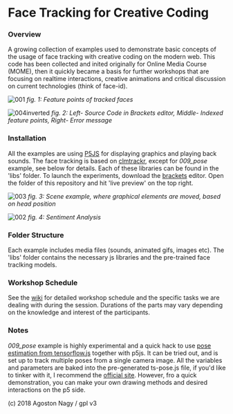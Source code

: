 # Face Tracking for Creative Coding
### Overview
A growing collection of examples used to demonstrate basic concepts of the usage of face tracking with creative coding on the modern web. This code has been collected and inited originally for Online Media Course (MOME), then it quickly became a basis for further workshops that are focusing on realtime interactions, creative animations and critical discussion on current technologies (think of face-id).

![001](https://user-images.githubusercontent.com/270431/40185787-c0e67830-59f3-11e8-9b94-5e619b195f57.jpg)
_fig. 1: Feature points of tracked faces_

![004inverted](https://user-images.githubusercontent.com/270431/40185873-0b663e18-59f4-11e8-94b8-250c339d3813.jpg)
_fig. 2: Left- Source Code in Brackets editor, Middle- Indexed feature points, Right- Error message_

### Installation
All the examples are using [P5JS](http://p5js.org/) for displaying graphics and playing back sounds. The face tracking is based on [clmtrackr](https://github.com/auduno/clmtrackr), except for _009_pose_ example, see below for details. Each of these libraries can be found in the 'libs' folder. To launch the experiments, download the [brackets](http://brackets.io/) editor. Open the folder of this repository and hit 'live preview' on the top right.

![003](https://user-images.githubusercontent.com/270431/40185938-32323722-59f4-11e8-98a0-0bb116c9bf3c.jpg)
_fig. 3: Scene example, where graphical elements are moved, based on head position_

![002](https://user-images.githubusercontent.com/270431/40185998-5080e4f8-59f4-11e8-879a-97ec2d30deef.jpg)
_fig. 4: Sentiment Analysis_

### Folder Structure
Each example includes media files (sounds, animated gifs, images etc). The 'libs' folder contains the necessary js libraries and the pre-trained face traclking models.

### Workshop Schedule
See the [wiki](https://github.com/stc/face-tracking-p5js/wiki/Schedule) for detailed workshop schedule and the specific tasks we are dealing with during the session. Durations of the parts may vary depending on the knowledge and interest of the participants.

### Notes
_009_pose_ example is highly experimental and a quick hack to use [pose estimation from tensorflow.js](https://github.com/tensorflow/tfjs-models/tree/master/posenet) together with p5js. It can be tried out, and is set up to track multiple poses from a single camera image. All the variables and parameters are baked into the pre-generated ts-pose.js file, if you'd like to tinker with it, I recommend the [official site](https://github.com/tensorflow/tfjs-models/tree/master/posenet). However, fro a quick demonstration, you can make your own drawing methods and desired interactions on the p5 side.

(c) 2018 Agoston Nagy / gpl v3

